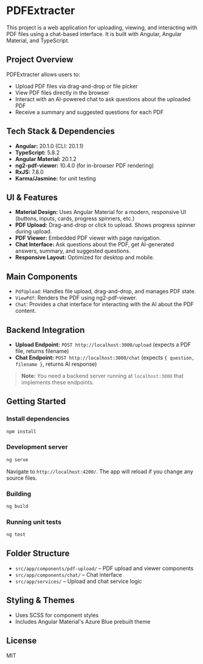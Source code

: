# PDFExtracter

This project is a web application for uploading, viewing, and interacting with PDF files using a chat-based interface. It is built with Angular, Angular Material, and TypeScript.

## Project Overview

PDFExtracter allows users to:
- Upload PDF files via drag-and-drop or file picker
- View PDF files directly in the browser
- Interact with an AI-powered chat to ask questions about the uploaded PDF
- Receive a summary and suggested questions for each PDF

## Tech Stack & Dependencies

- **Angular:** 20.1.0 (CLI: 20.1.1)
- **TypeScript:** 5.8.2
- **Angular Material:** 20.1.2
- **ng2-pdf-viewer:** 10.4.0 (for in-browser PDF rendering)
- **RxJS:** 7.8.0
- **Karma/Jasmine:** for unit testing

## UI & Features

- **Material Design:** Uses Angular Material for a modern, responsive UI (buttons, inputs, cards, progress spinners, etc.)
- **PDF Upload:** Drag-and-drop or click to upload. Shows progress spinner during upload.
- **PDF Viewer:** Embedded PDF viewer with page navigation.
- **Chat Interface:** Ask questions about the PDF, get AI-generated answers, summary, and suggested questions.
- **Responsive Layout:** Optimized for desktop and mobile.

## Main Components

- `PdfUpload`: Handles file upload, drag-and-drop, and manages PDF state.
- `ViewPdf`: Renders the PDF using ng2-pdf-viewer.
- `Chat`: Provides a chat interface for interacting with the AI about the PDF content.

## Backend Integration

- **Upload Endpoint:** `POST http://localhost:3000/upload` (expects a PDF file, returns filename)
- **Chat Endpoint:** `POST http://localhost:3000/chat` (expects `{ question, filename }`, returns AI response)

> **Note:** You need a backend server running at `localhost:3000` that implements these endpoints.

## Getting Started

### Install dependencies

```bash
npm install
```

### Development server

```bash
ng serve
```

Navigate to `http://localhost:4200/`. The app will reload if you change any source files.

### Building

```bash
ng build
```

### Running unit tests

```bash
ng test
```

## Folder Structure

- `src/app/components/pdf-upload/` – PDF upload and viewer components
- `src/app/components/chat/` – Chat interface
- `src/app/services/` – Upload and chat service logic

## Styling & Themes

- Uses SCSS for component styles
- Includes Angular Material's Azure Blue prebuilt theme

## License

MIT
